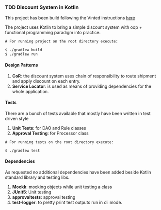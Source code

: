 ### TDD Discount System in Kotlin ###

This project has been build following the Vinted instructions [here](https://gist.github.com/vintedEngineering/7a24d2bb2ef4189447c6b938604ab030)

The project uses Kotlin to bring a simple discount system with oop + functional programming paradigm into practice.

````shell
# For running project on the root directory execute:

$ ./gradlew build
$ ./gradlew run
````

#### Design Patterns

1. **CoR**: the discount system uses chain of responsibility to route shipment and apply discount on each entry.
2. **Service Locator**: is used as means of providing dependencies for the whole application.

#### Tests

There are a bunch of tests available that mostly have been written in test driven style

1. **Unit Tests**: for DAO and Rule classes
2. **Approval Testing**: for Processor class  

````shell
# For running tests on the root directory execute:

$ ./gradlew test
````

#### Dependencies

As requested no additional dependencies have been added beside Kotlin standard library and testing libs.

1. **Mockk**: mocking objects while unit testing a class
2. **JUnit5**: Unit testing
3. **approvaltests**: approval testing
4. **test-logger**: to pretty print test outputs run in cli mode.

